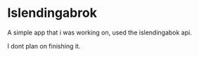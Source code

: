 Islendingabrok
===

A simple app that i was working on, used the islendingabok api.

I dont plan on finishing it.
